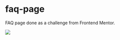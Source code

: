 # faq-page
FAQ page done as a challenge from Frontend Mentor.

<img src="https://media.giphy.com/media/sWwsPUGy2TdgU0naZ9/giphy.gif" />


